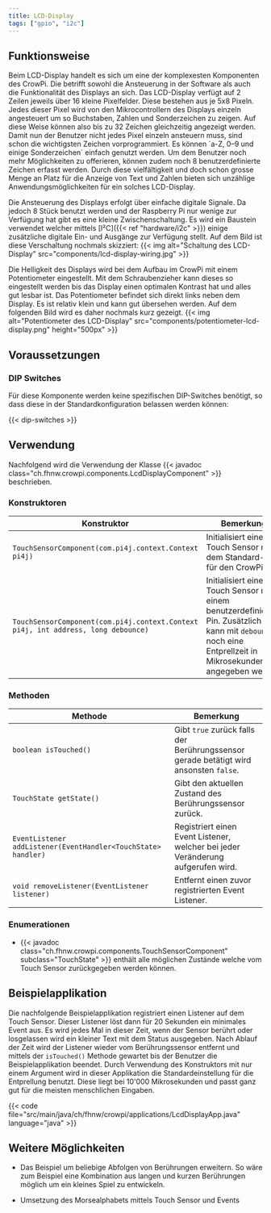 ```yaml
---
title: LCD-Display
tags: ["gpio", "i2c"]
---
```


## Funktionsweise
Beim LCD-Display handelt es sich um eine der komplexesten Komponenten des CrowPi. Die betrifft sowohl die Ansteuerung in der Software als 
auch die Funktionalität des Displays an sich. Das LCD-Display verfügt auf 2 Zeilen jeweils über 16 kleine Pixelfelder. Diese bestehen
aus je 5x8 Pixeln. Jedes dieser Pixel wird von den Mikrocontrollern des Displays einzeln angesteuert um so Buchstaben, Zahlen und 
Sonderzeichen zu zeigen. Auf diese Weise können also bis zu 32 Zeichen gleichzeitig angezeigt werden. Damit nun der Benutzer nicht jedes 
Pixel einzeln ansteuern muss, sind schon die wichtigsten Zeichen vorprogrammiert. Es können ´a-Z, 0–9 und einige Sonderzeichen´ einfach 
genutzt werden. Um dem Benutzer noch mehr Möglichkeiten zu offerieren, können zudem noch 8 benutzerdefinierte Zeichen erfasst werden.
Durch diese vielfältigkeit und doch schon grosse Menge an Platz für die Anzeige von Text und Zahlen bieten sich unzählige 
Anwendungsmöglichkeiten für ein solches LCD-Display.

Die Ansteuerung des Displays erfolgt über einfache digitale Signale. Da jedoch 8 Stück benutzt werden und der Raspberry Pi nur wenige 
zur Verfügung hat gibt es eine kleine Zwischenschaltung. Es wird ein Baustein verwendet welcher mittels [I²C]({{< ref "hardware/i2c" >}})
einige zusätzliche digitale Ein- und Ausgänge zur Verfügung stellt. Auf dem Bild ist diese Verschaltung nochmals skizziert:
{{< img alt="Schaltung des LCD-Display" src="components/lcd-display-wiring.jpg" >}}

Die Helligkeit des Displays wird bei dem Aufbau im CrowPi mit einem Potentiometer eingestellt. Mit dem Schraubenzieher kann dieses so 
eingestellt werden bis das Display einen optimalen Kontrast hat und alles gut lesbar ist. Das Potentiometer befindet sich direkt links 
neben dem Display. Es ist relativ klein und kann gut übersehen werden. Auf dem folgenden Bild wird es daher nochmals kurz gezeigt.
{{< img alt="Potentiometer des LCD-Display" src="components/potentiometer-lcd-display.png" height="500px" >}}

## Voraussetzungen

### DIP Switches

Für diese Komponente werden keine spezifischen DIP-Switches benötigt, so dass diese in der Standardkonfiguration belassen werden können:

{{< dip-switches >}}

## Verwendung

Nachfolgend wird die Verwendung der Klasse {{< javadoc class="ch.fhnw.crowpi.components.LcdDisplayComponent" >}} beschrieben.

### Konstruktoren

| Konstruktor | Bemerkung |
| --- | --- |
| `TouchSensorComponent(com.pi4j.context.Context pi4j)` | Initialisiert einen Touch Sensor mit dem Standard-Pin für den CrowPi. |
| `TouchSensorComponent(com.pi4j.context.Context pi4j, int address, long debounce)` | Initialisiert einen Touch Sensor mit einem benutzerdefinierten Pin. Zusätzlich kann mit `debounce` noch eine Entprellzeit in Mikrosekunden angegeben werden  |

### Methoden

| Methode | Bemerkung |
| --- | --- |
| `boolean isTouched()` | Gibt `true` zurück falls der Berührungssensor gerade betätigt wird ansonsten `false`. |
| `TouchState getState()` | Gibt den aktuellen Zustand des Berührungssensor zurück. |
| `EventListener addListener(EventHandler<TouchState> handler)` | Registriert einen Event Listener, welcher bei jeder Veränderung aufgerufen wird. |
| `void removeListener(EventListener listener)` | Entfernt einen zuvor registrierten Event Listener. |

### Enumerationen

- {{< javadoc class="ch.fhnw.crowpi.components.TouchSensorComponent" subclass="TouchState" >}} enthält alle möglichen Zustände welche vom
  Touch Sensor zurückgegeben werden können.

## Beispielapplikation

Die nachfolgende Beispielapplikation registriert einen Listener auf dem Touch Sensor. Dieser Listener löst dann für 20 Sekunden ein
minimales Event aus. Es wird jedes Mal in dieser Zeit, wenn der Sensor berührt oder losgelassen wird ein kleiner Text mit dem Status
ausgegeben. Nach Ablauf der Zeit wird der Listener wieder vom Berührungssensor entfernt und mittels der `isTouched()` Methode gewartet bis
der Benutzer die Beispielapplikation beendet. Durch Verwendung des Konstruktors mit nur einem Argument wird in dieser Applikation die
Standardeinstellung für die Entprellung benutzt. Diese liegt bei 10'000 Mikrosekunden und passt ganz gut für die meisten menschlichen
Eingaben. 

{{< code file="src/main/java/ch/fhnw/crowpi/applications/LcdDisplayApp.java" language="java" >}}

## Weitere Möglichkeiten

- Das Beispiel um beliebige Abfolgen von Berührungen erweitern. So wäre zum Beispiel eine Kombination aus langen und kurzen Berührungen
  möglich um ein kleines Spiel zu entwickeln.

- Umsetzung des Morsealphabets mittels Touch Sensor und Events
